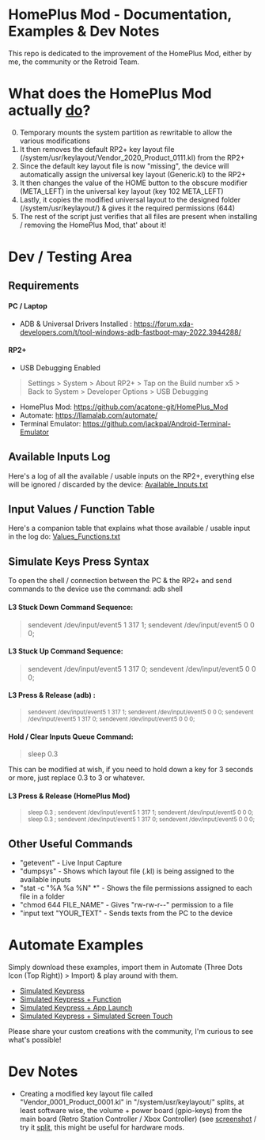 # HomePlus Mod - Documentation, Examples & Dev Notes

This repo is dedicated to the improvement of the HomePlus Mod, either by me, the community or the Retroid Team.

# What does the HomePlus Mod actually [do](https://github.com/acatone-git/HomePlus_Mod_Dev/blob/main/HomePlus/HomePlus_Install.sh)?

0) Temporary mounts the system partition as rewritable to allow the various modifications
1) It then removes the default RP2+ key layout file (/system/usr/keylayout/Vendor_2020_Product_0111.kl) from the RP2+ 
2) Since the default key layout file is now "missing", the device will automatically assign the universal key layout (Generic.kl) to the RP2+
3) It then changes the value of the HOME button to the obscure modifier (META_LEFT) in the universal key layout (key 102 META_LEFT)
4) Lastly, it copies the modified universal layout to the designed folder (/system/usr/keylayout/) & gives it the required permissions (644)
5) The rest of the script just verifies that all files are present when installing / removing the HomePlus Mod, that' about it!

# Dev / Testing Area

## Requirements

#### PC / Laptop 

- ADB & Universal Drivers Installed : https://forum.xda-developers.com/t/tool-windows-adb-fastboot-may-2022.3944288/ 

#### RP2+

- USB Debugging Enabled 
> Settings > System > About RP2+ > Tap on the Build number x5 > Back to System > Developer Options > USB Debugging
- HomePlus Mod: https://github.com/acatone-git/HomePlus_Mod
- Automate: https://llamalab.com/automate/
- Terminal Emulator: https://github.com/jackpal/Android-Terminal-Emulator

## Available Inputs Log

Here's a log of all the available / usable inputs on the RP2+, everything else will be ignored / discarded by the device: [Available_Inputs.txt](https://github.com/acatone-git/HomePlus_Dev/blob/main/Docs/Available_Inputs.txt)

## Input Values / Function Table

Here's a companion table that explains what those available / usable input in the log do: [Values_Functions.txt](https://github.com/acatone-git/HomePlus_Dev/blob/main/Docs/Values_Functions.txt)

## Simulate Keys Press Syntax

To open the shell / connection between the PC & the RP2+ and send commands to the device use the command: adb shell

#### L3 Stuck Down Command Sequence:

> sendevent /dev/input/event5 1 317 1; sendevent /dev/input/event5 0 0 0;

#### L3 Stuck Up Command Sequence:

> sendevent /dev/input/event5 1 317 0; sendevent /dev/input/event5 0 0 0;

#### L3 Press & Release (adb) :

> <sub>sendevent /dev/input/event5 1 317 1; sendevent /dev/input/event5 0 0 0; sendevent /dev/input/event5 1 317 0; sendevent /dev/input/event5 0 0 0;</sub>

#### Hold / Clear Inputs Queue Command:

> sleep 0.3 

This can be modified at wish, if you need to hold down a key for 3 seconds or more, just replace 0.3 to 3 or whatever.

#### L3 Press & Release (HomePlus Mod)

> <sub> sleep 0.3 ; sendevent /dev/input/event5 1 317 1; sendevent /dev/input/event5 0 0 0;  sleep 0.3 ; sendevent /dev/input/event5 1 317 0; sendevent /dev/input/event5 0 0 0;</sub>

## Other Useful Commands

- "getevent" - Live Input Capture
- "dumpsys" - Shows which layout file (.kl) is being assigned to the available inputs
- "stat -c "%A %a %N" *" - Shows the file permissions assigned to each file in a folder
- "chmod 644 FILE_NAME" - Gives "rw-rw-r--" permission to a file
- "input text "YOUR_TEXT" - Sends texts from the PC to the device

# Automate Examples 

Simply download these examples, import them in Automate (Three Dots Icon (Top Right)) > Import) & play around with them.

- [Simulated Keypress](https://github.com/acatone-git/HomePlus_Mod_Dev/blob/main/Examples/Simulated%20Keypress.flo)
- [Simulated Keypress + Function](https://github.com/acatone-git/HomePlus_Mod_Dev/blob/main/Examples/Simulated%20Keypress%20%2B%20Function.flo)
- [Simulated Keypress + App Launch](https://github.com/acatone-git/HomePlus_Mod_Dev/blob/main/Examples/Simulated%20Keypress%20%2B%20Launch%20App.flo)
- [Simulated Keypress + Simulated Screen Touch](https://github.com/acatone-git/HomePlus_Mod_Dev/blob/main/Examples/Simulated%20Keypress%20%2B%20Simulated%20Screen%20Touch.flo)

Please share your custom creations with the community, I'm curious to see what's possible!

# Dev Notes

- Creating a modified key layout file called "Vendor_0001_Product_0001.kl" in "/system/usr/keylayout/" splits, at least software wise, the volume + power board (gpio-keys) from the main board (Retro Station Controller / Xbox Controller) (see [screenshot](https://github.com/acatone-git/HomePlus_Dev/blob/main/Split/split.png) / try it [split](https://github.com/acatone-git/HomePlus_Dev/blob/main/Split/split.zip), this might be useful for hardware mods.
